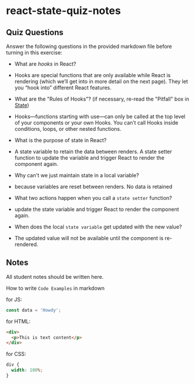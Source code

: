# react-state-quiz-notes

## Quiz Questions

Answer the following questions in the provided markdown file before turning in this exercise:

- What are _hooks_ in React?

- Hooks are special functions that are only available while React is rendering (which we’ll get into in more detail on the next page). They let you “hook into” different React features.

- What are the "Rules of Hooks"? (if necessary, re-read the "Pitfall" box in [State](https://react.dev/learn/state-a-components-memory))

- Hooks—functions starting with use—can only be called at the top level of your components or your own Hooks. You can’t call Hooks inside conditions, loops, or other nested functions.

- What is the purpose of state in React?

- A state variable to retain the data between renders.
  A state setter function to update the variable and trigger React to render the component again.

- Why can't we just maintain state in a local variable?

- because variables are reset between renders. No data is retained

- What two actions happen when you call a `state setter` function?

- update the state variable and trigger React to render the component again.

- When does the local `state variable` get updated with the new value?

- The updated value will not be available until the component is re-rendered.

## Notes

All student notes should be written here.

How to write `Code Examples` in markdown

for JS:

```javascript
const data = 'Howdy';
```

for HTML:

```html
<div>
  <p>This is text content</p>
</div>
```

for CSS:

```css
div {
  width: 100%;
}
```
